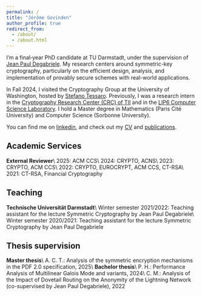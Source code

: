 ```yaml
---
permalink: /
title: "Jérôme Govinden"
author_profile: true
redirect_from: 
  - /about/
  - /about.html
---
```


I’m a final‑year PhD candidate at TU Darmstadt, under the supervision of [Jean Paul Degabriele](https://degabriele.info). My research centers around symmetric-key cryptography, particularly on the eﬃcient design, analysis, and implementation of provably secure schemes with real-world applications. 

In Fall 2024, I visited the Cryptography Group at the University of Washington, hosted by [Stefano Tessaro](https://homes.cs.washington.edu/~tessaro/). Previously, I was a research intern in the [Cryptography Research Center (CRC) of TII](https://www.tii.ae/cryptography) and in the [LIP6 Computer Science Laboratory](https://www.lip6.fr). I hold a Master degree in Mathematics (Paris Cité University) and Computer Science (Sorbonne University).

You can find me on [linkedin](https://www.linkedin.com/in/jeromegovinden), and check out my [CV](/files/2025-02_Govinden_Jerome_CV.pdf) and [publications](/publications).


Academic Services
------
**External Reviewer**\\
2025: ACM CCS\\
2024: CRYPTO, ACNS\\
2023: CRYPTO, ACM CCS\\
2022: CRYPTO, EUROCRYPT, ACM CCS, CT-RSA\\
2021: CT-RSA, Financial Cryptography


Teaching
------
**Technische Universität Darmstadt**\\
Winter semester 2021/2022: Teaching assistant for the lecture Symmetric Cryptography by Jean Paul Degabriele\\
Winter semester 2020/2021: Teaching assistant for the lecture Symmetric Cryptography by Jean Paul Degabriele

Thesis supervision
------
**Master thesis**\\
A. C. T.: Analysis of the symmetric encryption mechanisms in the PDF 2.0 specification, 2025\\
**Bachelor thesis**\\
P. H.: Performance Analysis of Multilinear Galois Mode and variants, 2024\\
C. M.: Analysis of the Impact of Dovetail Routing on the Anonymity of the Lightning Network (co-supervised by Jean Paul Degabriele), 2022